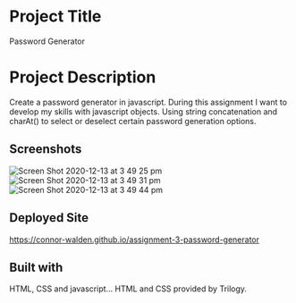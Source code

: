 # Project Title
Password Generator

# Project Description
Create a password generator in javascript. During this assignment I want to develop my skills with javascript objects. Using string concatenation and charAt() to select or deselect certain password generation options.

## Screenshots
![Screen Shot 2020-12-13 at 3 49 25 pm](https://user-images.githubusercontent.com/20080981/102003843-e8fa4980-3d5a-11eb-96e7-db870c556000.png)
![Screen Shot 2020-12-13 at 3 49 31 pm](https://user-images.githubusercontent.com/20080981/102003840-e7c91c80-3d5a-11eb-89ed-bc98420a119d.png)
![Screen Shot 2020-12-13 at 3 49 44 pm](https://user-images.githubusercontent.com/20080981/102003837-e4ce2c00-3d5a-11eb-8c28-b630f69b9f70.png)

## Deployed Site
https://connor-walden.github.io/assignment-3-password-generator

## Built with
HTML, CSS and javascript... HTML and CSS provided by Trilogy.
